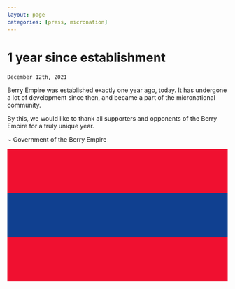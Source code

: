 ```yaml
---
layout: page
categories: [press, micronation]
---
```


# 1 year since establishment
<code>December 12th, 2021</code>

Berry Empire was established exactly one year ago, today.
It has undergone a lot of development since then, and became a part of the micronational community.

By this, we would like to thank all supporters and opponents of the Berry Empire for a truly unique year.

~ Government of the Berry Empire

<img src="/images/flag.png"/>
